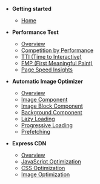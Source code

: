 * **Getting started**
  * [Home](/)

* **Performance Test**
  * [Overview](performance-test-overview.md)
  * [Competition by Performance](competition-by-performance.md)
  * [TTI (Time to Interactive)](tti.md)
  * [FMP (First Meaningful Paint)](fmp.md)
  * [Page Speed Insights](page-speed-insights.md)

* **Automatic Image Optimizer**
  * [Overview](automatic-image-optimizer-overview.md)
  * [Image Component](image-component.md)
  * [Image Block Component](image-block-component.md)
  * [Background Component](background-component.md)
  * [Lazy Loading](lazy-loading.md)
  * [Progressive Loading](progressive-loading.md)
  * [Prefetching](prefetching.md)

* **Express CDN**
  * [Overview](express-cdn-overview.md)
  * [JavaScript Optimization](js-optimization.md)
  * [CSS Optimization](css-optimization.md)
  * [Image Optimization](image-optimization.md)
